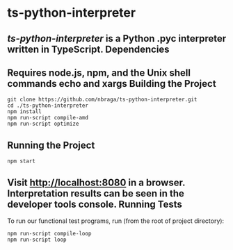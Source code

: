 ts-python-interpreter
=====================
**_ts-python-interpreter_** is a Python .pyc interpreter written in TypeScript.
Dependencies
---
Requires node.js, npm, and the Unix shell commands echo and xargs
Building the Project
---
```
git clone https://github.com/nbraga/ts-python-interpreter.git
cd ./ts-python-interpreter
npm install
npm run-script compile-amd
npm run-script optimize
```
Running the Project
---
```
npm start
```
Visit [http://localhost:8080](http://localhost:8080) in a browser.
Interpretation results can be seen in the developer tools console.
Running Tests
---
To run our functional test programs, run (from the root of project directory):
```
npm run-script compile-loop
npm run-script loop
```
